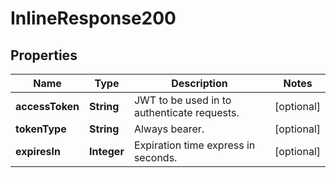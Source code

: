 
# InlineResponse200

## Properties
Name | Type | Description | Notes
------------ | ------------- | ------------- | -------------
**accessToken** | **String** | JWT to be used in to authenticate requests. |  [optional]
**tokenType** | **String** | Always bearer. |  [optional]
**expiresIn** | **Integer** | Expiration time express in seconds. |  [optional]



